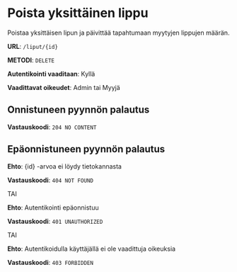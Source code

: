 # Poista yksittäinen lippu

Poistaa yksittäisen lipun ja päivittää tapahtumaan myytyjen lippujen määrän.

__URL__: `/liput/{id}`

__METODI__: `DELETE`

__Autentikointi vaaditaan__: Kyllä

__Vaadittavat oikeudet__: Admin tai Myyjä

## Onnistuneen pyynnön palautus

__Vastauskoodi__: `204 NO CONTENT`

## Epäonnistuneen pyynnön palautus

__Ehto__: {id} -arvoa ei löydy tietokannasta

__Vastauskoodi__: `404 NOT FOUND`

TAI

__Ehto__: Autentikointi epäonnistuu

__Vastauskoodi__: `401 UNAUTHORIZED`

TAI

__Ehto__: Autentikoidulla käyttäjällä ei ole vaadittuja oikeuksia

__Vastauskoodi__: `403 FORBIDDEN`